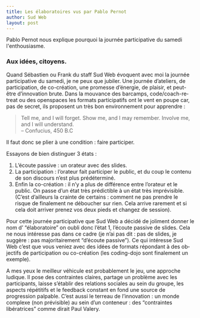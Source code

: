 ```yaml
---
title: Les élaboratoires vus par Pablo Pernot
author: Sud Web
layout: post
---
```


Pablo Pernot nous explique pourquoi la journée participative du samedi l'enthousiasme.

### Aux idées, citoyens.

Quand Sébastien ou Frank du staff Sud Web évoquent avec moi la journée participative du samedi, je ne peux que jubiler. Une journée d’ateliers, de participation, de co-création, une promesse d’énergie, de plaisir, et peut-être d’innovation brute. Dans la mouvance des <span lang="en">barcamps</span>, <span lang="en">code/coach-retreat</span> ou des <span lang="en">openspaces</span> les formats participatifs ont le vent en poupe car, pas de secret, ils proposent un très bon environnement pour apprendre :

<blockquote lang="en">
  <p>
    Tell me, and I will forget. Show me, and I may remember. Involve me, and I will understand.<br /> – Confucius, 450 B.C
  </p>
</blockquote>

Il faut donc se plier à une condition : faire participer.

Essayons de bien distinguer 3 états :

  1. L’écoute passive : un orateur avec des <span lang="en">slides</span>.
  2. La participation : l’orateur fait participer le public, et du coup le contenu de son discours n’est plus prédéterminé.
  3. Enfin la co-création : il n’y a plus de différence entre l’orateur et le public. On passe d’un état très prédictible à un état très imprévisible. (C’est d’ailleurs la crainte de certains : comment ne pas prendre le risque de finalement ne déboucher sur rien. Cela arrive rarement et si cela doit arriver prenez vos deux pieds et changez de session).

Pour cette journée participative que Sud Web a décidé de joliment donner le nom d&rsquo; “élaboratoire” on oubli donc l’état 1, l’écoute passive de <span lang="en">slides<span>. Cela ne nous intéresse pas dans ce cadre (je n’ai pas dit : pas de <span lang="en">slides</span>, je suggère : pas majoritairement “d’écoute passive”). Ce qui intéresse Sud Web c’est que vous veniez avec des idées de formats répondant à des objectifs de participation ou co-création (les <span lang="en">coding-dojo</span> sont finalement un exemple).</span></span>

A mes yeux le meilleur véhicule est probablement le jeu, une approche ludique. Il pose des contraintes claires, partage un problème avec les participants, laisse s’établir des relations sociales au sein du groupe, les aspects répétitifs et le feedback constant en fond une source de progression palpable. C’est aussi le terreau de l’innovation : un monde complexe (non prévisible) au sein d’un conteneur : des “contraintes libératrices” comme dirait Paul Valery.
